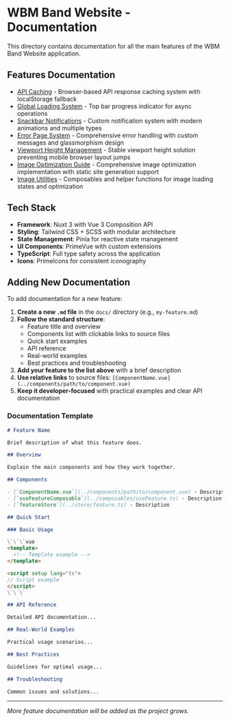 # WBM Band Website - Documentation

This directory contains documentation for all the main features of the WBM Band Website application.

## Features Documentation

- [API Caching](./api-caching.md) - Browser-based API response caching system with localStorage fallback
- [Global Loading System](./global-loading-system.md) - Top bar progress indicator for async operations
- [Snackbar Notifications](./snackbar-notifications.md) - Custom notification system with modern animations and multiple types
- [Error Page System](./error-page-system.md) - Comprehensive error handling with custom messages and glassmorphism design
- [Viewport Height Management](./viewport-height-management.md) - Stable viewport height solution preventing mobile browser layout jumps
- [Image Optimization Guide](./image-optimization-guide.md) - Comprehensive image optimization implementation with static site generation support
- [Image Utilities](./image-utilities.md) - Composables and helper functions for image loading states and optimization

## Tech Stack

- **Framework**: Nuxt 3 with Vue 3 Composition API
- **Styling**: Tailwind CSS + SCSS with modular architecture
- **State Management**: Pinia for reactive state management
- **UI Components**: PrimeVue with custom extensions
- **TypeScript**: Full type safety across the application
- **Icons**: PrimeIcons for consistent iconography

## Adding New Documentation

To add documentation for a new feature:

1. **Create a new `.md` file** in the `docs/` directory (e.g., `my-feature.md`)
2. **Follow the standard structure**:
   - Feature title and overview
   - Components list with clickable links to source files
   - Quick start examples
   - API reference
   - Real-world examples
   - Best practices and troubleshooting
3. **Add your feature to the list above** with a brief description
4. **Use relative links** to source files: `[ComponentName.vue](../components/path/to/component.vue)`
5. **Keep it developer-focused** with practical examples and clear API documentation

### Documentation Template

```markdown
# Feature Name

Brief description of what this feature does.

## Overview

Explain the main components and how they work together.

## Components

- [`ComponentName.vue`](../components/path/to/component.vue) - Description
- [`useFeatureComposable`](../composables/useFeature.ts) - Description
- [`featureStore`](../store/feature.ts) - Description

## Quick Start

### Basic Usage

\`\`\`vue
<template>
  <!-- Template example -->
</template>

<script setup lang="ts">
// Script example
</script>
\`\`\`

## API Reference

Detailed API documentation...

## Real-World Examples

Practical usage scenarios...

## Best Practices

Guidelines for optimal usage...

## Troubleshooting

Common issues and solutions...
```

---

_More feature documentation will be added as the project grows._
